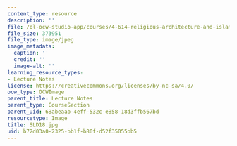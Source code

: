 ```yaml
---
content_type: resource
description: ''
file: /ol-ocw-studio-app/courses/4-614-religious-architecture-and-islamic-cultures-fall-2002/b72d03a02325bb1fb80fd52f35055bb5_SLD18.jpg
file_size: 373951
file_type: image/jpeg
image_metadata:
  caption: ''
  credit: ''
  image-alt: ''
learning_resource_types:
- Lecture Notes
license: https://creativecommons.org/licenses/by-nc-sa/4.0/
ocw_type: OCWImage
parent_title: Lecture Notes
parent_type: CourseSection
parent_uid: 68abeaab-4eff-532c-e858-18d3ffb567bd
resourcetype: Image
title: SLD18.jpg
uid: b72d03a0-2325-bb1f-b80f-d52f35055bb5
---
```

